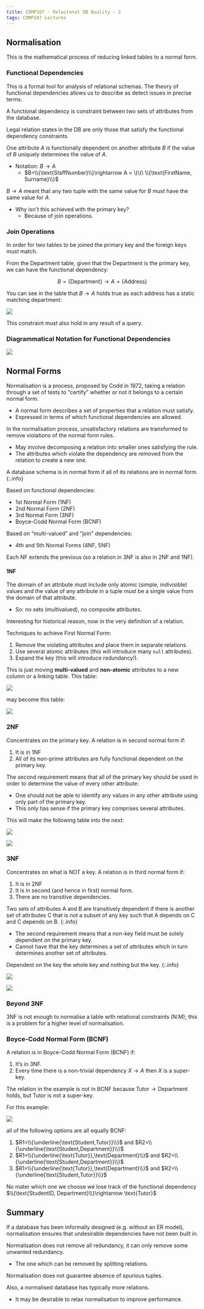 ```yaml
---
title: COMP107 - Relaitonal DB Quality - 2
tags: COMP107 Lectures
---
```

## Normalisation
This is the mathematical process of reducing linked tables to a normal form.
### Functional Dependencies
This is a formal tool for analysis of relational schemas. The theory of functional dependencies allows us to describe as detect issues in precise terms.

A functional dependency is constraint between two sets of attributes from the database.

Legal relation states in the DB are only those that satisfy the functional dependency constraints.

One attribute $A$ is functionally dependent on another attribute $B$ if the value of $B$ uniquely determines the value of $A$.

* Notation: $B\rightarrow A$
	* $B=\\{\text{StaffNumber}\\}\rightarrow  A = \)\(\ \\{\text{FirstName, Surname}\\}$

$B\rightarrow A$ meant that any two tuple with the same value for $B$ must have the same value for $A$.

* Why isn't this achieved with the primary key?
	* Because of join operations.
	
### Join Operations
In order for two tables to be joined the primary key and the foreign keys must match.

From the Department table, given that the Department is the primary key, we can have the functional dependency:

$$B=\{\text{Department}\}\rightarrow A=\{\text{Address}\}$$

You can see in the table that $B\rightarrow A$ holds true as each address has a static matching department:

![]({{site.baseurl}}/assets/comp107/lectures/2020-12-09-2-1.png)

This constraint must also hold in any result of a query.

### Diagrammatical Notation for Functional Dependencies

![]({{site.baseurl}}/assets/comp107/lectures/2020-12-09-2-2.png)

## Normal Forms
Normalisation is a process, proposed by Codd in 1972, taking a relation through a set of tests to “certify” whether or not it belongs to a certain normal form.

* A normal form describes a set of properties that a relation must satisfy.
* Expressed in terms of which functional dependencies are allowed.

In the normalisation process, unsatisfactory relations are transformed to remove violations of the normal form rules.

* May involve decomposing a relation into smaller ones satisfying the rule.
* The attributes which violate the dependency are removed from the relation to create a new one.

A database schema is in normal form if all of its relations are in normal form.
{:.info}

Based on functional dependencies:

* 1st Normal Form (1NF)
* 2nd Normal Form (2NF)
* 3rd Normal Form (3NF)
* Boyce-Codd Normal Form (BCNF)

Based on “multi-valued” and “join” dependencies:

* 4th and 5th Normal Forms (4NF, 5NF)

Each NF extends the previous (so a relation in 3NF is also in 2NF and 1NF).

#### 1NF
The domain of an attribute must include only atomic (simple, indivisible) values and the value of any attribute in a tuple must be a single value from the domain of that attribute.

* So: no sets (multivalued), no composite attributes.

Interesting for historical reason, now in the very definition of a relation.

Techniques to achieve First Normal Form:

1. Remove the violating attributes and place them in separate relations.
1. Use several atomic attributes (this will introduce many `null` attributes).
1. Expand the key (this will introduce redundancy!).

This is just moving **multi-valued** and **non-atomic** attributes to a new column or a linking table. This table:

![]({{site.baseurl}}/assets/comp107/lectures/2020-12-09-2-3.png)

may become this table:

![]({{site.baseurl}}/assets/comp107/lectures/2020-12-09-2-4.png)

### 2NF
Concentrates on the primary key. A relation is in second normal form if:

1. It is in 1NF
1. All of its non-prime attributes are fully functional dependent on the primary key.

The second requirement means that all of the primary key should be used in order to determine the value of every other attribute:

* One should not be able to identify any values in any other attribute using only part of the primary key.
* This only has sense if the primary key comprises several attributes.

This will make the following table into the next:

![]({{site.baseurl}}/assets/comp107/lectures/2020-12-09-2-5.png)

![]({{site.baseurl}}/assets/comp107/lectures/2020-12-09-2-6.png)

### 3NF
Concentrates on what is NOT a key. A relation is in third normal form if:

1. It is in 2NF
1. It is in second (and hence in first) normal form.
1. There are no transitive dependencies.

Two sets of attributes A and B are transitively dependent if there is another set of attributes C that is not a subset of any key such that A depends on C and C depends on B.
{:.info}

* The second requirement means that a non-key field must be solely dependent on the primary key.
* Cannot have that the key determines a set of attributes which in turn determines another set of attributes.

Dependent on the key the whole key and nothing but the key.
{:.info}

![]({{site.baseurl}}/assets/comp107/lectures/2020-12-09-2-7.png)

![]({{site.baseurl}}/assets/comp107/lectures/2020-12-09-2-8.png)

### Beyond 3NF
3NF is not enough to normalise a table with relational constraints (N:M); this is a problem for a higher level of normalisation.

### Boyce-Codd Normal Form (BCNF)
A relation is in Boyce-Codd Normal Form (BCNF) if:

1. It’s in 3NF.
1. Every time there is a non-trivial dependency $X\rightarrow A$ then $X$ is a super-key.

The relation in the example is not in BCNF because $\text{Tutor}\rightarrow \text{Department}$ holds, but Tutor is not a super-key.

For this example:

![]({{site.baseurl}}/assets/comp107/lectures/2020-12-09-2-9.png)

all of the following options are all equally BCNF:

1. $R1=\\{\underline{\text{Student,Tutor}}\\}$ and $R2=\\{\underline{\text{Student,Department}}\\}$
1. $R1=\\{\underline{\text{Tutor}},\text{Department}\\}$ and $R2=\\{\underline{\text{Student,Department}}\\}$
1. $R1=\\{\underline{\text{Tutor}},\text{Department}\\}$ and $R2=\\{\underline{\text{Student,Tutor}}\\}$

No mater which one we choose we lose track of the functional dependency $\\{\text{StudentID, Department}\\}\rightarrow \text{Tutor}$

## Summary
If a database has been informally designed (e.g. without an ER model), normalisation ensures that undesirable dependencies have not been built in.

Normalisation does not remove all redundancy, it can only remove some unwanted redundancy.

* The one which can be removed by splitting relations.

Normalisation does not guarantee absence of spurious tuples.

Also, a normalised database has typically more relations.

* It may be desirable to relax normalisation to improve performance.
